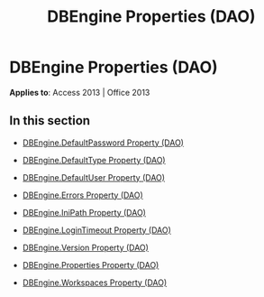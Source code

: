 ﻿---
title: DBEngine Properties (DAO)
TOCTitle: Properties
ms:assetid: 0aca1067-759b-41f4-9c17-affc7315a625
ms:mtpsurl: https://msdn.microsoft.com/en-us/library/Dn123648(v=office.15)
ms:contentKeyID: 52071290
ms.date: 09/18/2015
mtps_version: v=office.15
---

# DBEngine Properties (DAO)


**Applies to**: Access 2013 | Office 2013

## In this section

  - [DBEngine.DefaultPassword Property (DAO)](dbengine-defaultpassword-property-dao.md)

  - [DBEngine.DefaultType Property (DAO)](dbengine-defaulttype-property-dao.md)

  - [DBEngine.DefaultUser Property (DAO)](dbengine-defaultuser-property-dao.md)

  - [DBEngine.Errors Property (DAO)](dbengine-errors-property-dao.md)

  - [DBEngine.IniPath Property (DAO)](dbengine-inipath-property-dao.md)

  - [DBEngine.LoginTimeout Property (DAO)](dbengine-logintimeout-property-dao.md)

  - [DBEngine.Version Property (DAO)](dbengine-version-property-dao.md)

  - [DBEngine.Properties Property (DAO)](dbengine-properties-property-dao.md)

  - [DBEngine.Workspaces Property (DAO)](dbengine-workspaces-property-dao.md)

